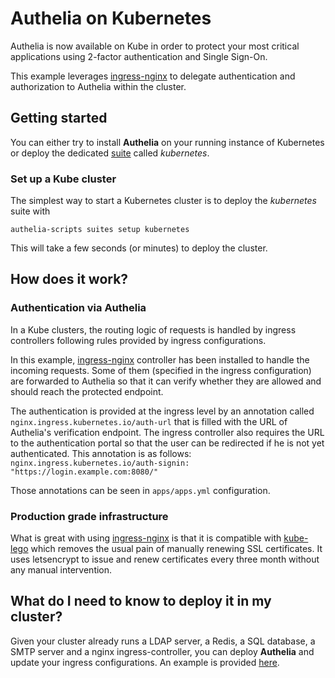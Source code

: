 # Authelia on Kubernetes

Authelia is now available on Kube in order to protect your most critical applications using 2-factor authentication and
Single Sign-On.

This example leverages [ingress-nginx](https://github.com/kubernetes/ingress-nginx) to delegate authentication and
authorization to Authelia within the cluster.

## Getting started

You can either try to install **Authelia** on your running instance of Kubernetes or deploy the dedicated [suite](/docs/contributing/suites.md)
called *kubernetes*.

### Set up a Kube cluster

The simplest way to start a Kubernetes cluster is to deploy the *kubernetes* suite with

```shell
authelia-scripts suites setup kubernetes
```

This will take a few seconds (or minutes) to deploy the cluster.

## How does it work?

### Authentication via Authelia

In a Kube clusters, the routing logic of requests is handled by ingress controllers following rules provided by ingress
configurations.

In this example, [ingress-nginx](https://github.com/kubernetes/ingress-nginx) controller has been installed to handle the
incoming requests. Some of them (specified in the ingress configuration) are forwarded to Authelia so that it can verify
whether they are allowed and should reach the protected endpoint.

The authentication is provided at the ingress level by an annotation called `nginx.ingress.kubernetes.io/auth-url` that
is filled with the URL of Authelia's verification endpoint. The ingress controller also requires the URL to the
authentication portal so that the user can be redirected if he is not yet authenticated. This annotation is as follows:
`nginx.ingress.kubernetes.io/auth-signin: "https://login.example.com:8080/"`

Those annotations can be seen in `apps/apps.yml` configuration.

### Production grade infrastructure

What is great with using [ingress-nginx](https://github.com/kubernetes/ingress-nginx) is that it is compatible with [kube-lego](https://github.com/jetstack/kube-lego)
which removes the usual pain of manually renewing SSL certificates. It uses letsencrypt to issue and renew certificates
every three month without any manual intervention.

## What do I need to know to deploy it in my cluster?

Given your cluster already runs a LDAP server, a Redis, a SQL database, a SMTP server and a nginx ingress-controller,
you can deploy **Authelia** and update your ingress configurations. An example is provided [here](authelia).
